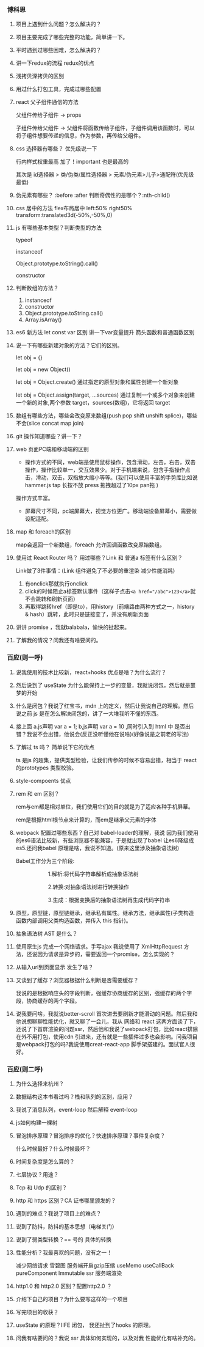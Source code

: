 ### 博科思

1. 项目上遇到什么问题？怎么解决的？

2. 项目主要完成了哪些完整的功能，简单讲一下。

3. 平时遇到过哪些困难，怎么解决的？

4. 讲一下redux的流程 redux的优点

5. 浅拷贝深拷贝的区别

6. 用过什么打包工具，完成过哪些配置

7. react 父子组件通信的方法

   父组件传给子组件 -> props

   子组件传给父组件 -> 父组件将函数传给子组件，子组件调用该函数时，可以将子组件想要传递的信息，作为参数，再传给父组件。

8. css 选择器有哪些？ 优先级说一下

   行内样式权重最高 加了！important 也是最高的

   其次是 id选择器 > 类/伪类/属性选择器 > 元素/伪元素>儿子>通配符(优先级最低)

9. 伪元素有哪些？ :before :after 判断奇偶性的是哪个？:nth-child()

10. css 居中的方法 flex布局居中 left:50% right50% transform:translated3d(-50%,-50%,0)

11. js 有哪些基本类型？判断类型的方法

    typeof

    instanceof

    Object.prototype.toString().call()

    constructor

12. 判断数组的方法？

    1. instanceof
    2. constructor
    3. Object.prototype.toString.call()
    4. Array.isArray()

13. es6 新方法 let const var 区别 讲一下var变量提升 箭头函数和普通函数区别

14. 说一下有哪些新建对象的方法？它们的区别。

    let obj = {}

    let obj = new Object()

    let obj = Object.create() 通过指定的原型对象和属性创建一个新对象

    let obj = Object.assign(target, ...sources) 通过复制一个或多个对象来创建一个新的对象,两个参数 target，sources(数组)，它将返回 target

15. 数组有哪些方法，哪些会改变原来数组(push pop shift unshift splice)，哪些不会(slice concat map join)

16. git 操作知道哪些？讲一下？

17. web 页面PC端和移动端的区别

    - 操作方式的不同，web端是使用鼠标操作，包含滑动，左击，右击，双击操作，操作比较单一，交互效果少。对于手机端来说，包含手指操作点击，滑动，双击，双指放大缩小等等。(我们可以使用丰富的手势库比如说 hammer.js tap 长按不放 press 拖拽超过了10px pan拖 )

    操作方式丰富。

    - 屏幕尺寸不同，pc端屏幕大，视觉方位更广。移动端设备屏幕小，需要做设配适配。

18. map 和 foreach的区别

    map会返回一个新数组，foreach 允许回调函数改变原始数组。

19. 使用过 React Router 吗？ 用过哪些？Link 和 普通a 标签有什么区别？

    Link做了3件事情：(Link 组件避免了不必要的重渲染 减少性能消耗)

    1. 有onclick那就执行onclick
    2. click的时候阻止a标签默认事件（这样子点击`<a href="/abc">123</a>`就不会跳转和刷新页面）
    3. 再取得跳转href（即是to），用history（前端路由两种方式之一，history & hash）跳转，此时只是链接变了，并没有刷新页面

20. 讲讲 promise ，我就balabala，愉快的扯起来。

21. 了解我的情况？问我还有啥要问的。

### 百应(则一呼)

1. 说我使用的技术比较新，react+hooks 优点是啥？为什么流行？

2. 然后说到了 useState 为什么能保持上一步的变量，我就说闭包，然后就是噩梦的开始

3. 什么是闭包？我说了红宝书，mdn 上的定义，然后让我说自己的理解。然后说之前 js 是在怎么解决闭包的，讲了一大堆我听不懂的东西。

4. 接上面 a.js声明 var a = 1; b,js声明 var a = 10 ,同时引入到 html 中 是否出错？我说不会出错，他说会(反正没听懂他在说啥)(好像说是之前老的写法)

5. 了解过 ts 吗？ 简单说下它的优点

   ts 是js 的超集，提供类型检验，让我们传参的时候不容易出错，相当于 react的prototypes 类型校验。

6. style-compoents 优点

7. rem 和 em 区别？

   rem与em都是相对单位，我们使用它们的目的就是为了适应各种手机屏幕。

   rem是根据html根节点来计算的，而em是继承父元素的字体

8. webpack 配置过哪些东西？自己对 babel-loader的理解，我说 因为我们使用的es6语法比较新，有些浏览器不能兼容，于是就出现了babel 让es6降级成es5.还问我babel 原理是啥，我说不知道。(原来这里涉及抽象语法树)

   Babel工作分为三个阶段:

   　　　　　　1.解析:将代码字符串解析成抽象语法树

   　　　　　　2.转换:对抽象语法树进行转换操作

   　　　　　　3.生成：根据变换后的抽象语法树再生成代码字符串

9. 原型，原型链，原型链继承，继承私有属性。继承方法，继承属性(子类构造函数内部调用父类构造函数，并传入 this 指针)。

10. 抽象语法树 AST 是什么？

11. 使用原生js 完成一个网络请求。手写ajax 我说使用了 XmlHttpRequest 方法，还说因为请求是异步的，需要返回一个promise，怎么实现的？

12. 从输入url到页面显示 发生了啥？

13. 又谈到了缓存？浏览器根据什么判断是否需要缓存？

    我说的是根据响应头的字段判断，强缓存协商缓存的区别，强缓存的两个字段，协商缓存的两个字段。

14. 说我要问啥，我就说better-scroll 首次进去要刷新才能滑动的问题。然后我和他说想聊聊性能优化，就又聊了一会儿，我从 网络和 react 这两方面谈了下，还说了下首屏渲染的问题ssr，然后他和我说了webpack打包，比如react排除在外不用打包，使用cdn 引进来，还有就是一些插件过多也会影响。问我项目是webpack打包的吗?我说使用creat-react-app 脚手架搭建的。面试官人很好。

### 百应(则二呼)

1. 为什么选择来杭州？

2. 数据结构这本书看过吗？栈和队列的区别，应用？

3. 我说了消息队列，event-loop 然后解释 event-loop

4. js如何构建一棵树

5. 冒泡排序原理？冒泡排序的优化？快速排序原理？事件复杂度？

   什么时候最好？什么时候最坏？

6. 时间复杂度是怎么算的？

7. 七层协议？用途？

8. Tcp 和 Udp 的区别？

9. http 和 https 区别？CA 证书哪里颁发的？

10. 遇到的难点？我说了项目上的难点？

11. 说到了防抖，防抖的基本思想（电梯关门）

12. 说到了弱类型转换？== 号的 具体的转换

13. 性能分析？我最喜欢的问题，没有之一！

    减少网络请求 雪碧图 服务端开启gzip压缩 useMemo useCallBack pureComponent Immutable ssr 服务端渲染

14. http1.0 和 http2.0 区别？配置http2.0 ？

15. 介绍下自己的项目？为什么要写这样的一个项目

16. 写完项目的收获？

17. useState 的原理？IIFE 闭包， 我还扯到了hooks 的原理。

18. 问我有啥要问的？我说 ssr 具体如何实现的，以及对我 性能优化有啥补充的。

